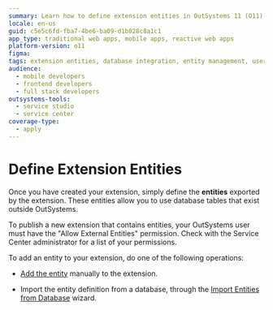 ```yaml
---
summary: Learn how to define extension entities in OutSystems 11 (O11) to utilize external database tables effectively.
locale: en-us
guid: c5e5c6fd-fba7-4be6-ba09-d1b028c8a1c1
app_type: traditional web apps, mobile apps, reactive web apps
platform-version: o11
figma:
tags: extension entities, database integration, entity management, user permissions, external database
audience:
  - mobile developers
  - frontend developers
  - full stack developers
outsystems-tools:
  - service studio
  - service center
coverage-type:
  - apply
---
```


# Define Extension Entities

Once you have created your extension, simply define the **entities** exported by the extension. These entities allow you to use database tables that exist outside OutSystems.

<div class="info" markdown="1">

To publish a new extension that contains entities, your OutSystems user must have the "Allow External Entities" permission. Check with the Service Center administrator for a list of your permissions.

</div>

To add an entity to your extension, do one of the following operations:

* [Add the entity](<entity-add.md>) manually to the extension.

* Import the entity definition from a database, through the [Import Entities from Database](<entity-import-from-database.md>) wizard.
